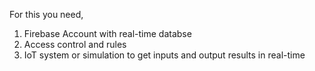 For this you need,
  1. Firebase Account with real-time databse
  2. Access control and rules
  3. IoT system or simulation to get inputs and output results in real-time
